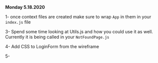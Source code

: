 **Monday 5.18.2020**

1- once context files are created make sure to wrap `App` in them in your `index.js` file

<!-- 2- Figure out how you are going to combine `<Header>` and `<Nav>` within the navbar. -->

3- Spend some time looking at Utils.js and how you could use it as well. Currently it is being called in your `NotFoundPage.js`

4- Add CSS to LoginForm from the wireframe

5- 
